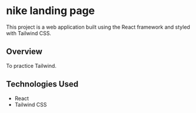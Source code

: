 # nike landing page

This project is a web application built using the React framework and styled with Tailwind CSS.

## Overview

To practice Tailwind.

## Technologies Used

- React
- Tailwind CSS


